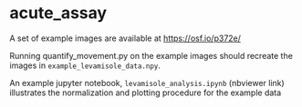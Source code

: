 # acute_assay


A set of example images are available at https://osf.io/p372e/

Running quantify_movement.py  on the example images should recreate the images in `example_levamisole_data.npy`.

An example jupyter notebook, `levamisole_analysis.ipynb` (nbviewer link) illustrates the normalization and plotting procedure for the example data
